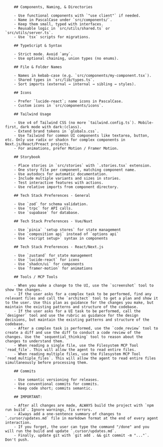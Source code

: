         ## Components, Naming, & Directories

        - Use functional components with `"use client"` if needed.
        - Name in PascalCase under `src/components/`.
        - Keep them small, typed with interfaces.
        - Reusable logic in `src/utils/shared.ts` or `src/utils/server.ts`.
        - Use `tsx` scripts for migrations.

        ## TypeScript & Syntax

        - Strict mode. Avoid `any`.
        - Use optional chaining, union types (no enums).

        ## File & Folder Names

        - Names in kebab-case (e.g. `src/components/my-component.tsx`).
        - Shared types in `src/lib/types.ts`.
        - Sort imports (external → internal → sibling → styles).

        ## Icons

        - Prefer `lucide-react`; name icons in PascalCase.
        - Custom icons in `src/components/icons`.

        ## Tailwind Usage

        - Use v4 of Tailwind CSS (no more `tailwind.config.ts`). Mobile-first, dark mode with dark:(class). 
        - Extend brand tokens in `globals.css`.
        - Use Tailwind for common UI components like textarea, button, etc. Only use radix or shadcn for complex components in Next.js/React/Preact projects.
        - For animations, prefer Motion / Framer Motion.

        ## Storybook

        - Place stories in `src/stories` with `.stories.tsx` extension.
        - One story file per component, matching component name.
        - Use autodocs for automatic documentation.
        - Include multiple variants and sizes in stories.
        - Test interactive features with actions.
        - Use relative imports from component directory.

        ## Tech Stack Preferences - General

        - Use `zod` for schema validation.
        - Use `trpc` for API calls.
        - Use `supabase` for database.

        ## Tech Stack Preferences - Vue/Nuxt

        - Use `pinia` `setup stores` for state management 
        - Use `composition api` instead of `options api`
        - Use `<script setup>` syntax in components

        ## Tech Stack Preferences - React/Next.js

        - Use `zustand` for state management
        - Use `lucide-react` for icons
        - Use `shadcn/ui` for components
        - Use `framer-motion` for animations

        ## Tools / MCP Tools

        - When you make a change to the UI, use the `screenshot` tool to show the changes.
        - If the user asks for a complex task to be performed, find any relevant files and call the `architect` tool to get a plan and show it to the user. Use this plan as guidance for the changes you make, but maintain the existing patterns and structure of the codebase.
        - If the user asks for a UI task to be performed, call the `designer` tool and use the rubric as guidance for the design decisions, but maintain the existing patterns and structure of the codebase.
        - After a complex task is performed, use the `code_review` tool to create a diff and use the diff to conduct a code review of the changes. Use the `sequential_thinking` tool to reason about the changes to understand them.
        - When reading a single file, use the Filesystem MCP Tool `read_file`. This will allow the agent to read entire files.
        - When reading multiple files, use the Filesystem MCP Tool `read_multiple_files`. This will allow the agent to read entire files simultaneously before processing them.

        ## Commits

        - Use semantic versioning for releases.
        - Use conventional commits for commits.
        - Keep code short; commits semantic.

        ## IMPORTANT:

        - After all changes are made, ALWAYS build the project with `npm run build`. Ignore warnings, fix errors.
        - Always add a one-sentence summary of changes to `.cursor/updates.md` file in markdown format at the end of every agent interaction. 
        - If you forget, the user can type the command "/done" and you will run the build and update `.cursor/updates.md`.
        - Finally, update git with `git add . && git commit -m "..."`. Don't push.